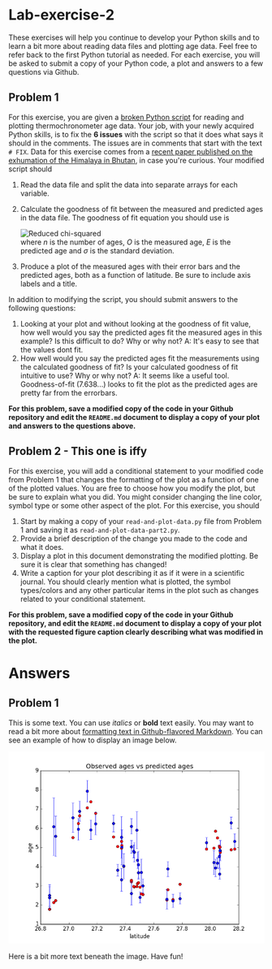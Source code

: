 # Lab-exercise-2
These exercises will help you continue to develop your Python skills and to learn a bit more about reading data files and plotting age data. Feel free to refer back to the first Python tutorial as needed. For each exercise, you will be asked to submit a copy of your Python code, a plot and answers to a few questions via Github.

## Problem 1
For this exercise, you are given a [broken Python script](read-and-plot-data.py) for reading and plotting thermochronometer age data. Your job, with your newly acquired Python skills, is to fix the **6 issues** with the script so that it does what says it should in the comments. The issues are in comments that start with the text `# FIX`. Data for this exercise comes from a [recent paper published on the exhumation of the Himalaya in Bhutan](http://dx.doi.org/10.1002/2013JB010891), in case you're curious. Your modified script should

1. Read the data file and split the data into separate arrays for each variable.
2. Calculate the goodness of fit between the measured and predicted ages in the data file. The goodness of fit equation you should use is

    ![Reduced chi-squared](Images/reduced-chi-squared.png)<br/>
where *n* is the number of ages, *O* is the measured age, *E* is the predicted age and *σ* is the standard deviation.
3. Produce a plot of the measured ages with their error bars and the predicted ages, both as a function of latitude. Be sure to include axis labels and a title.

In addition to modifying the script, you should submit answers to the following questions:

1. Looking at your plot and without looking at the goodness of fit value, how well would you say the predicted ages fit the measured ages in this example? Is this difficult to do? Why or why not? A: It's easy to see that the values dont fit.
2. How well would you say the predicted ages fit the measurements using the calculated goodness of fit? Is your calculated goodness of fit intuitive to use? Why or why not? A: It seems like a useful tool. Goodness-of-fit (7.638...) looks to fit the plot as the predicted ages are pretty far from the errorbars.


**For this problem, save a modified copy of the code in your Github repository and edit the `README.md` document to display a copy of your plot and answers to the questions above.**

## Problem 2 - This one is iffy
For this exercise, you will add a conditional statement to your modified code from Problem 1 that changes the formatting of the plot as a function of one of the plotted values. You are free to choose how you modify the plot, but be sure to explain what you did. You might consider changing the line color, symbol type or some other aspect of the plot. For this exercise, you should

1. Start by making a copy of your `read-and-plot-data.py` file from Problem 1 and saving it as `read-and-plot-data-part2.py`.
2. Provide a brief description of the change you made to the code and what it does.
3. Display a plot in this document demonstrating the modified plotting. Be sure it is clear that something has changed!
4. Write a caption for your plot describing it as if it were in a scientific journal. You should clearly mention what is plotted, the symbol types/colors and any other particular items in the plot such as changes related to your conditional statement.

**For this problem, save a modified copy of the code in your Github repository, and edit the `README.md` document to display a copy of your plot with the requested figure caption clearly describing what was modified in the plot.**

# Answers
## Problem 1
This is some text. You can use *italics* or **bold** text easily. You may want to read a bit more about [formatting text in Github-flavored Markdown](https://help.github.com/articles/basic-writing-and-formatting-syntax/). You can see an example of how to display an image below.

![Text shown if image does not load](figure_1.png)

Here is a bit more text beneath the image. Have fun!
